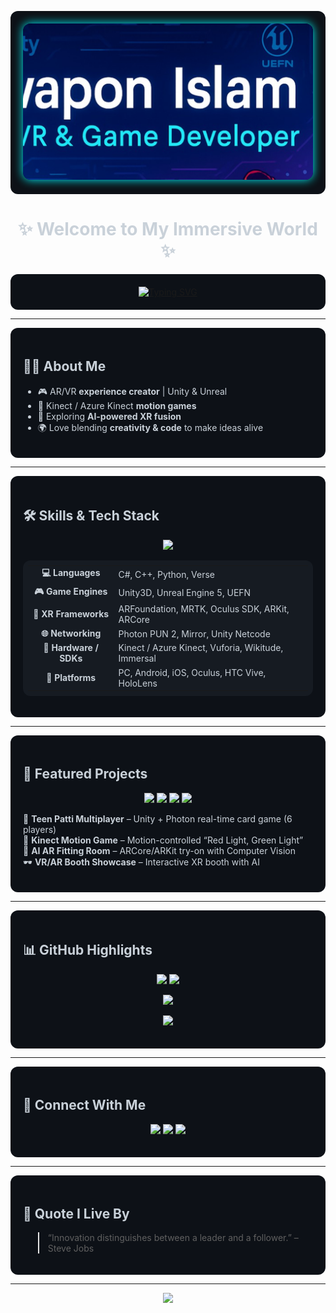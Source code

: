 <!-- Banner -->
<p align="center" style="background:#0d1117; padding:20px; border-radius:12px;">
  <img src="https://raw.githubusercontent.com/AlphaNoob07/AlphaNoob07/main/banner.jpg" alt="Swapon Islam Banner" style="height: 250px; object-fit: cover; border-radius: 12px; box-shadow: 0px 0px 15px #00f5ff;" />
</p>

<h1 align="center" style="color:#c9d1d9;">✨ Welcome to My Immersive World ✨</h1>

<p align="center" style="background:#0d1117; padding:20px; border-radius:12px;">
  <a href="https://github.com/AlphaNoob07">
    <img src="https://readme-typing-svg.herokuapp.com?font=Fira+Code&size=22&duration=2500&pause=1000&color=00F5FF&center=true&vCenter=true&width=650&lines=🎮+Crafting+Games;🥽+Building+AR%2FVR+Worlds;🧍‍♂️+Motion+Tracking+Experiences;🚀+AI+%2B+XR+Fusion;💡+Innovation+%3D+My+Fuel" alt="Typing SVG" />
  </a>
</p>

---

<div style="background:#0d1117; color:#c9d1d9; padding:20px; border-radius:12px;">

## 🧑‍💻 About Me  

- 🎮 AR/VR **experience creator** | Unity & Unreal  
- 🧍 Kinect / Azure Kinect **motion games**  
- 🚀 Exploring **AI-powered XR fusion**  
- 🌍 Love blending **creativity & code** to make ideas alive  

</div>

---

<div style="background:#0d1117; color:#c9d1d9; padding:20px; border-radius:12px;">

## 🛠 Skills & Tech Stack  

<p align="center">
  <img src="https://skillicons.dev/icons?i=unity,unreal,cs,cpp,python,blender,git,firebase,figma&theme=dark" />
</p>

<table align="center" style="background-color:#161b22; color:#c9d1d9; border-radius:12px; padding:8px;">
<tr><td align="center"><b>💻 Languages</b></td><td>C#, C++, Python, Verse</td></tr>
<tr><td align="center"><b>🎮 Game Engines</b></td><td>Unity3D, Unreal Engine 5, UEFN</td></tr>
<tr><td align="center"><b>🥽 XR Frameworks</b></td><td>ARFoundation, MRTK, Oculus SDK, ARKit, ARCore</td></tr>
<tr><td align="center"><b>🌐 Networking</b></td><td>Photon PUN 2, Mirror, Unity Netcode</td></tr>
<tr><td align="center"><b>🧍 Hardware / SDKs</b></td><td>Kinect / Azure Kinect, Vuforia, Wikitude, Immersal</td></tr>
<tr><td align="center"><b>📱 Platforms</b></td><td>PC, Android, iOS, Oculus, HTC Vive, HoloLens</td></tr>
</table>

</div>

---

<div style="background:#0d1117; color:#c9d1d9; padding:20px; border-radius:12px;">

## 🚀 Featured Projects  

<p align="center">
  <img src="https://img.shields.io/badge/-Unity3D-0d1117?&logo=unity&logoColor=white" />
  <img src="https://img.shields.io/badge/-Photon-0d1117?&logo=photon&logoColor=00f5ff" />
  <img src="https://img.shields.io/badge/-ARCore-0d1117?&logo=google&logoColor=32CD32" />
  <img src="https://img.shields.io/badge/-Oculus-0d1117?&logo=oculus&logoColor=white" />
</p>

🎴 **Teen Patti Multiplayer** – Unity + Photon real-time card game (6 players)  
🧍 **Kinect Motion Game** – Motion-controlled “Red Light, Green Light”  
👕 **AI AR Fitting Room** – ARCore/ARKit try-on with Computer Vision  
🕶 **VR/AR Booth Showcase** – Interactive XR booth with AI  

</div>

---

<div style="background:#0d1117; color:#c9d1d9; padding:20px; border-radius:12px;">

## 📊 GitHub Highlights  

<p align="center">
  <img src="https://github-readme-stats.vercel.app/api?username=AlphaNoob07&show_icons=true&theme=tokyonight&hide=issues&bg_color=0d1117&hide_border=true&title_color=00F5FF&icon_color=00F5FF" height="160px"/>
  <img src="https://github-readme-streak-stats.herokuapp.com/?user=AlphaNoob07&theme=tokyonight&background=0d1117&hide_border=true&ring=00F5FF&fire=00F5FF&currStreakLabel=00F5FF" height="160px"/>
</p>

<p align="center">
  <img src="https://github-profile-trophy.vercel.app/?username=AlphaNoob07&theme=tokyonight&row=1&column=6&margin-w=10&margin-h=10&no-bg=true&no-frame=true" />
</p>

<p align="center">
  <img src="https://github-readme-activity-graph.vercel.app/graph?username=AlphaNoob07&theme=tokyo-night&bg_color=0d1117&hide_border=true&line=00F5FF&point=00F5FF" />
</p>

</div>

---

<div style="background:#0d1117; color:#c9d1d9; padding:20px; border-radius:12px;">

## 🤝 Connect With Me  

<p align="center">
  <a href="https://www.linkedin.com/in/swapon-islam-57a55111b/"><img src="https://img.shields.io/badge/-LinkedIn-0A66C2?style=for-the-badge&logo=linkedin&logoColor=white"></a>
  <a href="mailto:gdev.swapon@gmail.com"><img src="https://img.shields.io/badge/-Email-D14836?style=for-the-badge&logo=gmail&logoColor=white"></a>
  <a href="https://gdev-portfolio.onrender.com/"><img src="https://img.shields.io/badge/-Portfolio-0d1117?style=for-the-badge&logo=vercel&logoColor=white"></a>
</p>

</div>

---

<div style="background:#0d1117; color:#c9d1d9; padding:20px; border-radius:12px;">

## 🧠 Quote I Live By  

> “Innovation distinguishes between a leader and a follower.” – Steve Jobs  

</div>

---

<p align="center">
  <img src="https://capsule-render.vercel.app/api?type=waving&color=0:00F5FF,100:8A2BE2&height=120&section=footer&theme=tokyonight"/>
</p>

